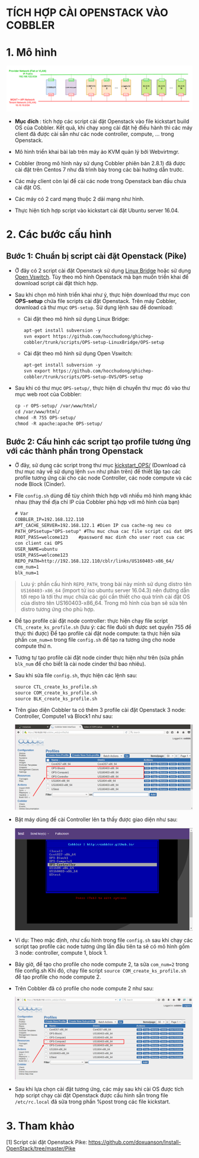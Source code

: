 # TÍCH HỢP CÀI OPENSTACK VÀO COBBLER

<a name = '1'></a>
# 1. Mô hình

![img](../images/6.1.png)

- **Mục đích** : tích hợp các script cài đặt Openstack vào file kickstart build OS của Cobbler. Kết quả, khi chạy xong cài đặt hệ điều hành thì các máy client đã được cài sẵn như các node controller, compute, ... trong Openstack.

- Mô hình triển khai bài lab trên máy ảo KVM quản lý bởi Webvirtmgr. 

- Cobbler (trong mô hình này sử dụng Cobbler phiên bản 2.8.1) đã được cài đặt trên Centos 7 như đã trình bày trong các bài hướng dẫn trước.

- Các máy client còn lại để cài các node trong Openstack ban đầu chưa cài đặt OS.  

- Các máy có 2 card mạng thuộc 2 dải mạng như hình. 

- Thực hiện tích hợp script vào kickstart cài đặt Ubuntu server 16.04. 


<a name = '1'></a>
# 2.	Các bước cấu hình

## Bước 1: Chuẩn bị script cài đặt Openstack (Pike)

- Ở đây có 2 script cài đặt Openstack sử dụng [Linux Bridge](../scripts/OPS-setup-LinuxBridge/) hoặc sử dụng [Open Vswitch](../scripts/OPS-setup-OVS/). Tùy theo mô hình Openstack mà bạn muốn triển khai để download script cài đặt thích hợp.

- Sau khi chọn mô hình triển khai như ý, thực hiện download thư mục con **OPS-setup** chứa file scripts cài đặt Openstack. Trên máy Cobbler, download cả thư mục `OPS-setup`. Sử dụng lệnh sau để download: 

	- Cài đặt theo mô hình sử dụng Linux Bridge: 

		```
		apt-get install subversion -y
		svn export https://github.com/hocchudong/ghichep-cobbler/trunk/scripts/OPS-setup-LinuxBridge/OPS-setup
		```

	- Cài đặt theo mô hình sử dụng Open Vswitch: 

		```
		apt-get install subversion -y
		svn export https://github.com/hocchudong/ghichep-cobbler/trunk/scripts/OPS-setup-OVS/OPS-setup
		```
		
- Sau khi có thư mục `OPS-setup/`, thực hiện di chuyển thư mục đó vào thư mục web root của Cobbler: 

	```
	cp -r OPS-setup/ /var/www/html/
	cd /var/www/html/
	chmod -R 755 OPS-setup/
	chmod -R apache:apache OPS-setup/
	```

## Bước 2: Cấu hình các script tạo profile tương ứng với các thành phần trong Openstack 

- Ở đây, sử dụng các script trong thư mục [kickstart_OPS/](../scripts/kickstart_OPS) (Download cả thư mục này về sử dụng lệnh `svn` như phần trên) để thiết lập tạo các profile tương ứng cài cho các node Controller, các node compute và các node Block (Cinder). 

- File `config.sh` dùng để tùy chỉnh thích hợp với nhiều mô hình mạng khác nhau (thay thế địa chỉ IP của Cobbler phù hợp với mô hình của bạn)

	```
	# Var
	COBBLER_IP=192.168.122.110
	APT_CACHE_SERVER=192.168.122.1 #Dien IP cua cache-ng neu co
	PATH_OPSsetup="OPS-setup" #Thu muc chua cac file script cai dat OPS
	ROOT_PASS=welcome123	#password mac dinh cho user root cua cac con client cai OPS
	USER_NAME=ubuntu
	USER_PASS=welcome123
	REPO_PATH=http://192.168.122.110/cblr/links/US160403-x86_64/
	com_num=1
	blk_num=1
	```

> Lưu ý: phần cấu hình `REPO_PATH`, trong bài này mình sử dụng distro tên `US160403-x86_64` (import từ iso ubuntu server 16.04.3) nên đường dẫn tới repo là tới thư mục chứa các gói cần thiết cho quá trình cài đặt OS của distro tên US160403-x86_64. Trong mô hình của bạn sẽ sửa tên distro tương ứng cho phù hợp. 

- Để tạo profile cài đặt node controller: thực hiện chạy file script `CTL_create_ks_profile.sh` (lưu ý: các file đuôi sh được set quyền 755 để thực thi được)
Để tạo profile cài đặt node compute: ta thực hiện sửa phần `com_num=n` trong file `config.sh` để tạo ra tương ứng cho node compute thứ n. 

- Tương tự tạo profile cài đặt node cinder thực hiện như trên (sửa phần `blk_num` để cho biết là cài node cinder thứ bao nhiêu). 

- Sau khi sửa file `config.sh`, thực hiện các lệnh sau: 

	```
	source CTL_create_ks_profile.sh
	source COM_create_ks_profile.sh
	source BLK_create_ks_profile.sh
	```

- Trên giao diện Cobbler ta có thêm 3 profile cài đặt Openstack 3 node: Controller, Compute1 và Block1 như sau: 

	![img](../images/6.2.png)

- Bật máy dùng để cài Controller lên ta thấy được giao diện như sau: 

	![img](../images/6.3.png)

- Ví dụ: Theo mặc định, như cấu hình trong file `config.sh` sau khi chạy các script tạo profile các node tương ứng lần đầu tiên ta sẽ có mô hình gồm 3 node: controller, compute 1, block 1.

- Bây giờ, để tạo cho profile cho node compute 2, ta sửa `com_num=2` trong file config.sh
Khi đó, chạy file script  `source COM_create_ks_profile.sh` để tạo profile cho node compute 2.

- Trên Cobbler đã có profile cho node compute 2 như sau:

	![img](../images/6.4.png)

- Sau khi lựa chọn cài đặt tương ứng, các máy sau khi cài OS được tích hợp script chạy cài đặt Openstack được cấu hình sẵn trong file `/etc/rc.local` đã sửa trong phần %post trong các file kickstart. 

<a name = '3'></a>
# 3. Tham khảo

[1] Script cài đặt Openstack Pike: https://github.com/doxuanson/Install-OpenStack/tree/master/Pike
